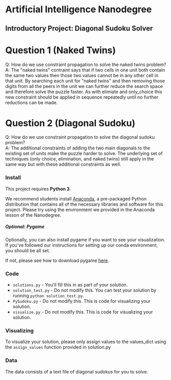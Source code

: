 # Artificial Intelligence Nanodegree
## Introductory Project: Diagonal Sudoku Solver

# Question 1 (Naked Twins)
Q: How do we use constraint propagation to solve the naked twins problem?  
A: The "naked twins" contraint says that if two cells in one unit both contain the same two values then those two values cannot be in any other cell in that unit.  By searching each unit for "naked twins" and then removing those digits from all the peers in the unit we can further reduce the search space and therefore solve the puzzle faster.  As with elimiate and only_choice this new constraint should be applied in sequence repeatedly until no further reductions can be made.

# Question 2 (Diagonal Sudoku)
Q: How do we use constraint propagation to solve the diagonal sudoku problem?  
A: The additional constraints of adding the two main diagonals to the existing set of units make the puzzle harder to solve. The underlying set of techniques (only choice, elimination, and naked twins) still apply in the same way but with these additional constraints as well.


### Install

This project requires **Python 3**.

We recommend students install [Anaconda](https://www.continuum.io/downloads), a pre-packaged Python distribution that contains all of the necessary libraries and software for this project. 
Please try using the environment we provided in the Anaconda lesson of the Nanodegree.

##### Optional: Pygame

Optionally, you can also install pygame if you want to see your visualization. If you've followed our instructions for setting up our conda environment, you should be all set.

If not, please see how to download pygame [here](http://www.pygame.org/download.shtml).

### Code

* `solutions.py` - You'll fill this in as part of your solution.
* `solution_test.py` - Do not modify this. You can test your solution by running `python solution_test.py`.
* `PySudoku.py` - Do not modify this. This is code for visualizing your solution.
* `visualize.py` - Do not modify this. This is code for visualizing your solution.

### Visualizing

To visualize your solution, please only assign values to the values_dict using the ```assign_values``` function provided in solution.py

### Data

The data consists of a text file of diagonal sudokus for you to solve.
